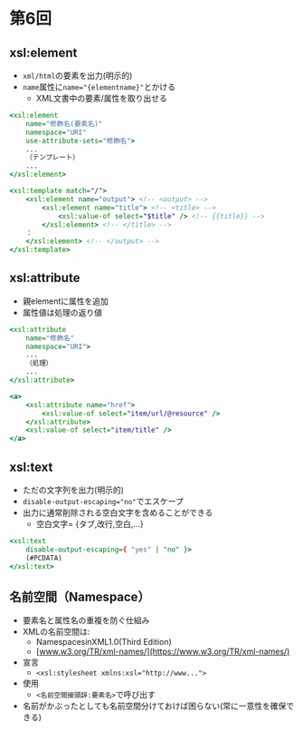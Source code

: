# 第6回

## xsl:element

- `xml/html`の要素を出力(明示的)
- `name`属性に`name="{elementname}"`とかける
  - XML文書中の要素/属性を取り出せる

```xsl
<xsl:element
    name="修飾名(要素名)"
    namespace="URI"
    use-attribute-sets="修飾名">
    ...
    （テンプレート）
    ...
</xsl:element>
```

```xsl
<xsl:template match="/">
    <xsl:element name="output"> <!-- <output> -->
        <xsl:element name="title"> <!-- <title> -->
            <xsl:value-of select="$title" /> <!-- {{title}} -->
        </xsl:element> <!-- </title> -->
    ：
    </xsl:element> <!-- </output> -->
</xsl:template>
```

## xsl:attribute

- 親elementに属性を追加
- 属性値は処理の返り値

```xsl
<xsl:attribute
    name="修飾名"
    namespace="URI">
    ...
    （処理）
    ...
</xsl:attribute>
```

```xsl
<a>
    <xsl:attribute name="href">
        <xsl:value-of select="item/url/@resource" />
    </xsl:attribute>
    <xsl:value-of select="item/title" />
</a>
```

## xsl:text

- ただの文字列を出力(明示的)
- `disable-output-escaping="no"`でエスケープ
- 出力に通常削除される空白文字を含めることができる
  - 空白文字= {タブ,改行,空白,…}

```xsl
<xsl:text
    disable-output-escaping={ "yes" | "no" }>
    (#PCDATA)
</xsl:text>
```

## 名前空間（Namespace）

- 要素名と属性名の重複を防ぐ仕組み
- XMLの名前空間は:
  - NamespacesinXML1.0(Third Edition)
  - [www.w3.org/TR/xml-names/](https://www.w3.org/TR/xml-names/)
- 宣言
  - `<xsl:stylesheet xmlns:xsl="http://www...">`
- 使用
  - `<名前空間接頭辞:要素名>`で呼び出す
- 名前がかぶったとしても名前空間分けておけば困らない(常に一意性を確保できる)
